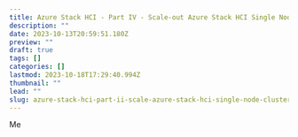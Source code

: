 ```yaml
---
title: Azure Stack HCI - Part IV - Scale-out Azure Stack HCI Single Node Cluster
description: ""
date: 2023-10-13T20:59:51.180Z
preview: ""
draft: true
tags: []
categories: []
lastmod: 2023-10-18T17:29:40.994Z
thumbnail: ""
lead: ""
slug: azure-stack-hci-part-ii-scale-azure-stack-hci-single-node-cluster
---
```

Me